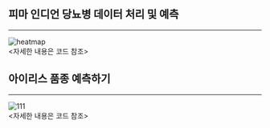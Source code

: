 ## 피마 인디언 당뇨병 데이터 처리 및 예측
----  
![heatmap](https://user-images.githubusercontent.com/73810942/157804227-a7719eca-9ad0-43fe-98ff-d2080efd67ea.PNG)  
<자세한 내용은 코드 참조>
  
  ## 아이리스 품종 예측하기
  ----
  ![111](https://user-images.githubusercontent.com/73810942/157810214-17b9fe61-b2ae-4246-b5b3-e20ad1cd0695.PNG)  
  <자세한 내용은 코드 참조>  
